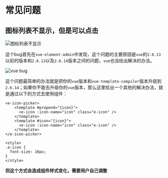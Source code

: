 # 常见问题
## 图标列表不显示，但是可以点击
![图标列表不显示](https://novel.cnovel.club/image?url=http://qiniu.cnovel.club/img/202204291431002.png)

这个bug首先在`vue-element-admin`中发现，这个问题的主要原因是`vue`的`2.6.13`以前的版本和`2.6.13`以及`2.6.14`版本之间的问题，`vue`也没给出解决的办法。

![vue bug](https://novel.cnovel.club/image?url=http://qiniu.cnovel.club/img/202204291432820.png)

这个问题最简单的办法就是把你的`vue`版本和`vue-template-compiler`版本升级到`2.6.14`；如果你不能去升级你的`vue`版本，那么这里给出一个其他的解决办法，就是通过以下的方式去使用组件：
```vue
<e-icon-picker>
    <template #prepend="{icon}">
      <e-icon :icon-name="icon" class="e-icon" />
    </template>
    <template #icon="{icon}">
      <e-icon :icon-name="icon" class="e-icon" />
    </template>
</e-icon-picker>

<style>
.e-icon {
  font-size: 16px;
}
</style>
```
**但这个方式会造成组件样式变化，需要用户自己调整**
